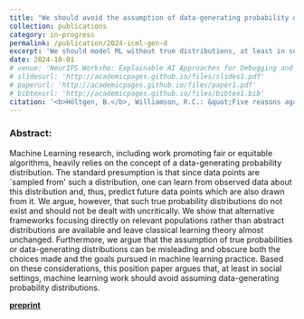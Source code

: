 ```yaml
---
title: "We should avoid the assumption of data-generating probability distributions in social settings"
collection: publications
category: in-progress
permalink: /publication/2024-icml-gen-d
excerpt: 'We should model ML without true distributions, at least in social settings.'
date: 2024-10-01
# venue: 'NeurIPS Worksho: Explainable AI Approaches for Debugging and Diagnosis'
# slidesurl: 'http://academicpages.github.io/files/slides1.pdf'
# paperurl: 'http://academicpages.github.io/files/paper1.pdf'
# bibtexurl: 'http://academicpages.github.io/files/bibtex1.bib'
citation: '<b>Höltgen, B.</b>, Williamson, R.C.: &quot;Five reasons against assuming a data-generating distribution in Machine Learning.&quot; <i>ICML Workshop: Humans, Algorithmic Decision-Making and Society</i>. 2024.'
---
```

### Abstract:
Machine Learning research, including work promoting fair or equitable algorithms, heavily relies on the concept of a data-generating probability distribution. The standard presumption is that since data points are `sampled from' such a distribution, one can learn from observed data about this distribution and, thus, predict future data points which are also drawn from it. We argue, however, that such true probability distributions do not exist and should not be dealt with uncritically. We show that alternative frameworks focusing directly on relevant populations rather than abstract distributions are available and leave classical learning theory almost unchanged. Furthermore, we argue that the assumption of true probabilities or data-generating distributions can be misleading and obscure both the choices made and the goals pursued in machine learning practice. Based on these considerations, this position paper argues that, at least in social settings, machine learning work should avoid assuming data-generating probability distributions.

[**preprint**](https://arxiv.org/pdf/2407.17395?)
